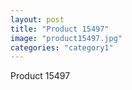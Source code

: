 ```yaml
---
layout: post
title: "Product 15497"
image: "product15497.jpg"
categories: "category1"
---
```

Product 15497
